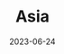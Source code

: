 ---
title: "Asia"
cc-type: continent
date: 2023-06-24
hashtag: asia
subdivision-of:
  - Eurasia
tags:
  - continent
---
